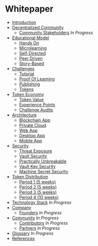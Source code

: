 # Whitepaper

* [Introduction](https://github.com/fluidtrends/carmel/docs/whitepaper/introduction)
* [Decentralized Community](https://github.com/fluidtrends/carmel/docs/whitepaper/decentralized-community/README.md)
  * [Community Stakeholders](https://github.com/fluidtrends/carmel/docs/whitepaper/decentralized-community/community-stakeholders) *In Progress*
* [Educational Model](https://github.com/fluidtrends/carmel/docs/whitepaper/educational-model)
  * [Hands On](https://github.com/fluidtrends/carmel/docs/whitepaper/educational-model/hands-on)
  * [Microlearning](https://github.com/fluidtrends/carmel/docs/whitepaper/educational-model/microlearning)
  * [Self-Directed](https://github.com/fluidtrends/carmel/docs/whitepaper/educational-model/personalized)
  * [Peer Driven](https://github.com/fluidtrends/carmel/docs/whitepaper/educational-model/peer-driven)
  * [Story-Based](https://github.com/fluidtrends/carmel/docs/whitepaper/educational-model/story-based)
* [Challenges](https://github.com/fluidtrends/carmel/docs/whitepaper/challenges)
  * [Tutorial](https://github.com/fluidtrends/carmel/docs/whitepaper/tutorial)
  * [Proof Of Learning](https://github.com/fluidtrends/carmel/docs/whitepaper/proof-of-learning)
  * [Publishing](https://github.com/fluidtrends/carmel/docs/whitepaper/publishing)
  * [Tokens](https://github.com/fluidtrends/carmel/docs/whitepaper/tokens)
* [Token Economy](https://github.com/fluidtrends/carmel/docs/whitepaper/token-economy)
  * [Token Value](https://github.com/fluidtrends/carmel/docs/whitepaper/token-value)
  * [Experience Points](https://github.com/fluidtrends/carmel/docs/whitepaper/experience-points)
  * [Challenge Audits](https://github.com/fluidtrends/carmel/docs/whitepaper/challenge-audits)
* [Architecture](https://github.com/fluidtrends/carmel/docs/whitepaper/architecture)
  * [Blockchain App](https://github.com/fluidtrends/carmel/docs/whitepaper/blockchain-app)
  * [Private Cloud](https://github.com/fluidtrends/carmel/docs/whitepaper/private-cloud)
  * [Web App](https://github.com/fluidtrends/carmel/docs/whitepaper/web-app)
  * [Desktop App](https://github.com/fluidtrends/carmel/docs/whitepaper/desktop-app)
  * [Mobile App](https://github.com/fluidtrends/carmel/docs/whitepaper/mobile-app)
* [Security](https://github.com/fluidtrends/carmel/docs/whitepaper/security)
  * [Threat Exposure](https://github.com/fluidtrends/carmel/docs/whitepaper/thread-exposure)
  * [Vault Security](https://github.com/fluidtrends/carmel/docs/whitepaper/vault-security)
  * [Practically Unbreakable](https://github.com/fluidtrends/carmel/docs/whitepaper/practically-unbreakable)
  * [Vault Key Security](https://github.com/fluidtrends/carmel/docs/whitepaper/vault-key-security)
  * [Machine Secret Security](https://github.com/fluidtrends/carmel/docs/whitepaper/machine-secret-security)
* [Token Distribution](https://github.com/fluidtrends/carmel/docs/whitepaper/token-distribution)
  * [Period 1 (5 weeks)](https://github.com/fluidtrends/carmel/docs/whitepaper/period-1)
  * [Period 2 (5 weeks)](https://github.com/fluidtrends/carmel/docs/whitepaper/period-2)
  * [Period 3 (5 weeks)](https://github.com/fluidtrends/carmel/docs/whitepaper/period-3)
  * [Period 4 (10 weeks)](https://github.com/fluidtrends/carmel/docs/whitepaper/period-4)
* [Technology Stack](https://github.com/fluidtrends/carmel/docs/whitepaper/technology-stack) *In Progress*
* [Company](https://github.com/fluidtrends/carmel/docs/whitepaper/company)
  * [Founders](https://github.com/fluidtrends/carmel/docs/whitepaper/founders) *In Progress*
* [Community](https://github.com/fluidtrends/carmel/docs/whitepaper/community) *In Progress*
  * [Contributors](https://github.com/fluidtrends/carmel/docs/whitepaper/contributors) *In Progress*
  * [Partners](https://github.com/fluidtrends/carmel/docs/whitepaper/partners) *In Progress*
* [Glossary](https://github.com/fluidtrends/carmel/docs/whitepaper/glossary) *In Progress*
* [References](https://github.com/fluidtrends/carmel/docs/whitepaper/references)

